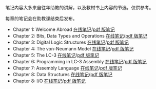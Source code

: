 笔记内容大多来自往年助教的讲解，以及教材书上内容的节选，仅供参考。

每章的笔记会在助教课结束后发布。

* Chapter 1: Welcome Abroad [在线笔记](chap01.md)/[pdf 版笔记](../assets/notes/chap01.pdf)
* Chapter 2: Bits, Data Types and Operations [在线笔记](chap02.md)/[pdf 版笔记](../assets/notes/chap02.pdf)
* Chapter 3: Digital Logic Structures [在线笔记](chap03.md)/[pdf 版笔记](../assets/notes/chap03.pdf)
* Chapter 4: The von-Neumann Model [在线笔记](chap04.md)/[pdf 版笔记](../assets/notes/chap04.pdf)
* Chapter 5: The LC-3 [在线笔记](chap05.md)/[pdf 版笔记](../assets/notes/chap05.pdf)
* Chapter 6: Programming in LC-3 Assembly [在线笔记]()/[pdf 版笔记]()
* Chapter 7: Assembly Language [在线笔记]()/[pdf 版笔记]()
* Chapter 8: Data Structures [在线笔记]()/[pdf 版笔记]()
* Chapter 8: I/O [在线笔记]()/[pdf 版笔记]()